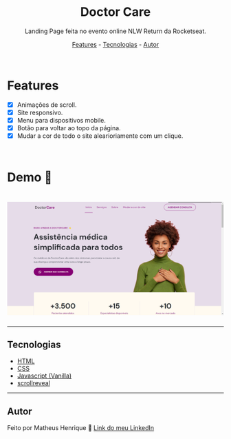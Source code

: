 <div align="center">
  <h1>Doctor Care</h1>
</div>

<p align="center">
  Landing Page feita no evento online NLW Return da Rocketseat.
</p>

<p align="center">
  <a href="#features">Features</a> -
  <a href="#tecnologias">Tecnologias</a> -
  <a href="#autor">Autor</a>
</p>

<br>

# Features

- [x] Animações de scroll.
- [x] Site responsivo.
- [x] Menu para dispositivos mobile.
- [x] Botão para voltar ao topo da página.
- [x] Mudar a cor de todo o site alearioriamente com um clique.

<br>

# Demo 🎥

<h1 align="center">
  <a href="https://matheusbrauna.github.io/nlw-return/">
    <img src="assets/github/doctor-care.png" alt="Imagem de demonstração do projeto">
  </a>
</h1>

---

## Tecnologias

- [HTML](https://developer.mozilla.org/pt-BR/docs/Web/HTML)
- [CSS](https://developer.mozilla.org/pt-BR/docs/Web/CSS)
- [Javascript (Vanilla)](https://developer.mozilla.org/pt-BR/docs/Web/javascript)
- [scrollreveal](https://scrollrevealjs.org/)

---

## Autor

Feito por Matheus Henrique 🚀 [Link do meu LinkedIn](https://www.linkedin.com/in/matheus-brauna-dev/)
